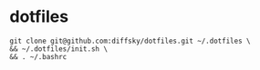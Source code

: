 # dotfiles

```
git clone git@github.com:diffsky/dotfiles.git ~/.dotfiles \
&& ~/.dotfiles/init.sh \
&& . ~/.bashrc
```
